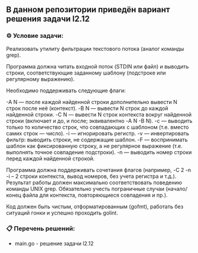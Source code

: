 ## В данном репозитории приведён вариант решения задачи l2.12  

### ⚙️ Условие задачи:  

Реализовать утилиту фильтрации текстового потока (аналог команды grep).

Программа должна читать входной поток (STDIN или файл) и выводить строки,
соответствующие заданному шаблону (подстроке или регулярному выражению).

Необходимо поддерживать следующие флаги:

-A N — после каждой найденной строки дополнительно вывести N строк после неё (контекст).
-B N — вывести N строк до каждой найденной строки.
-C N — вывести N строк контекста вокруг найденной строки (включает и до, и после; эквивалентно -A N -B N).
-c — выводить только то количество строк, что совпадающих с шаблоном (т.е. вместо самих строк — число).
-i — игнорировать регистр.
-v — инвертировать фильтр: выводить строки, не содержащие шаблон.
-F — воспринимать шаблон как фиксированную строку, а не регулярное выражение (т.е. выполнять точное совпадение подстроки).
-n — выводить номер строки перед каждой найденной строкой.

Программа должна поддерживать сочетания флагов (например, -C 2 -n -i – 2 строки контекста, вывод номеров, без учета регистра и т.д.).
Результат работы должен максимально соответствовать поведению команды UNIX grep.
Обязательно учесть пограничные случаи (начало/конец файла для контекста, повторяющиеся совпадения и пр.).

Код должен быть чистым, отформатированным (gofmt), работать без ситуаций гонки и успешно проходить golint.
    
### 📋 Перечень решений:

- main.go - решение задачи l2.12  
